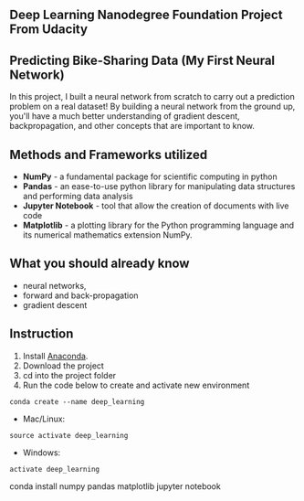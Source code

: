 ## Deep Learning Nanodegree Foundation Project From Udacity

## Predicting Bike-Sharing Data (My First Neural Network)

In this project, I built a neural network from scratch to carry out a prediction problem on a real dataset! By building a neural network from the ground up, you'll have a much better understanding of gradient descent, backpropagation, and other concepts that are important to know. 

## Methods and Frameworks utilized

- **NumPy** - a fundamental package for scientific computing in python
- **Pandas** - an ease-to-use python library for manipulating data structures and performing data analysis
- **Jupyter Notebook** - tool that allow the creation of documents with live code
- **Matplotlib** - a plotting library for the Python programming language and its numerical mathematics extension NumPy. 

## What you should already know

- neural networks, 
- forward and back-propagation
- gradient descent

## Instruction

1. Install [Anaconda](https://www.anaconda.com/distribution/).
2. Download the project
3. cd into the project folder
4. Run the code below to create and activate new environment

```
conda create --name deep_learning
```
 - Mac/Linux: 
```
source activate deep_learning 
```
 - Windows:
```
activate deep_learning
```
conda install numpy pandas matplotlib
jupyter notebook
```
